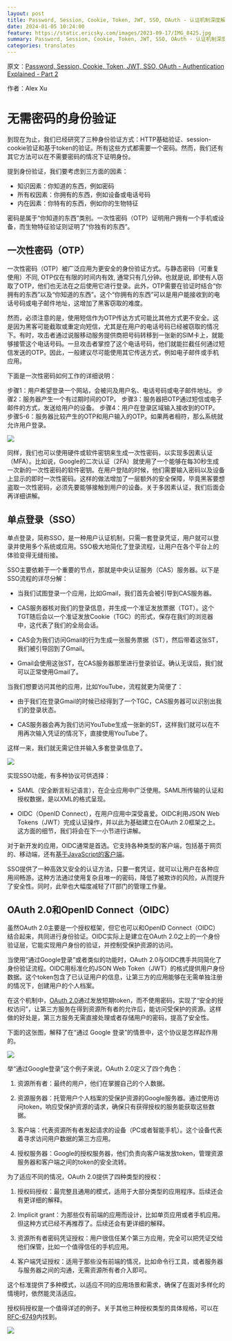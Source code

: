 ```yaml
---
layout: post
title: Password, Session, Cookie, Token, JWT, SSO, OAuth - 认证机制深度解析 - 第2部分[译]
date: 2024-01-05 10:24:00
feature: https://static.ericsky.com/images/2023-09-17/IMG_8425.jpg
summary: Password, Session, Cookie, Token, JWT, SSO, OAuth - 认证机制深度解析 - 第2部分。
categories: translates
---
```


原文：[Password, Session, Cookie, Token, JWT, SSO, OAuth - Authentication Explained - Part 2](https://blog.bytebytego.com/p/password-session-cookie-token-jwt-ec1)

作者：Alex Xu

# 无需密码的身份验证

到现在为止，我们已经研究了三种身份验证方式：HTTP基础验证、session-cookie验证和基于token的验证。所有这些方式都需要一个密码。然而，我们还有其它方法可以在不需要密码的情况下证明身份。

提到身份验证，我们要考虑到三方面的因素：

- 知识因素：你知道的东西，例如密码
- 所有权因素：你拥有的东西，例如设备或电话号码
- 内在因素：你特有的东西，例如你的生物特征

密码是属于“你知道的东西”类别。一次性密码（OTP）证明用户拥有一个手机或设备，而生物特征验证则证明了“你独有的东西”。

## 一次性密码（OTP）

一次性密码（OTP）被广泛应用为更安全的身份验证方式。与静态密码（可重复使用）不同, OTP仅在有限的时间内有效, 通常只有几分钟。也就是说, 即使有人窃取了OTP，他们也无法在之后使用它进行登录。此外，OTP需要在验证时结合“你拥有的东西”以及“你知道的东西”。这个“你拥有的东西”可以是用户能接收到的电话号码或电子邮件地址，这增加了黑客窃取的难度。

然而，必须注意的是，使用短信作为OTP传达方式可能比其他方式更不安全。这是因为黑客可能截取或重定向短信，尤其是在用户的电话号码已经被窃取的情况下。有时，攻击者通过说服移动服务提供商把号码转移到一张新的SIM卡上，就能够接管这个电话号码。一旦攻击者掌控了这个电话号码，他们就能拦截任何通过短信发送的OTP。因此，一般建议尽可能使用其它传送方式，例如电子邮件或手机应用。

下面是一次性密码如何工作的详细说明：

步骤1：用户希望登录一个网站，会被问及用户名、电话号码或电子邮件地址。
步骤2：服务器产生一个有过期时间的OTP。
步骤3：服务器把OTP通过短信或电子邮件的方式，发送给用户的设备。
步骤4：用户在登录区域输入接收到的OTP。
步骤5-6：服务器比较产生的OTP和用户输入的OTP。如果两者相符，那么系统就允许用户登录。

![](https://substackcdn.com/image/fetch/w_1456,c_limit,f_auto,q_auto:good,fl_progressive:steep/https%3A%2F%2Fsubstack-post-media.s3.amazonaws.com%2Fpublic%2Fimages%2Fb27865df-e833-47c8-9340-cba5510a90a0_1600x1069.png)

同样，我们也可以使用硬件或软件密钥来生成一次性密码，以实现多因素认证（MFA）。比如说，Google的二次认证（2FA）就使用了一个能够在每30秒生成一次新的一次性密码的软件密钥。在用户登陆的时候，他们需要输入密码以及设备上显示的即时一次性密码。这样的做法增加了一层额外的安全保障，毕竟黑客要想盗取一次性密码，必须先要能够接触到用户的设备。关于多因素认证，我们后面会再详细讲解。

## 单点登录（SSO）

单点登录，简称SSO，是一种用户认证机制，只需一套登录凭证，用户就可以登录并使用多个系统或应用。SSO极大地简化了登录流程，让用户在各个平台上的体验变得无缝衔接。

SSO主要依赖于一个重要的节点，那就是中央认证服务（CAS）服务器。以下是SSO流程的详尽分解：

- 当我们试图登录一个应用，比如Gmail，我们首先会被引导到CAS服务器。

- CAS服务器核对我们的登录信息，并生成一个准证发放票据（TGT）。这个TGT随后会以一个准证发放Cookie（TGC）的形式，保存在我们的浏览器中，这代表了我们的全局会话。

- CAS会为我们访问Gmail的行为生成一张服务票据（ST），然后带着这张ST，我们被引导回到了Gmail。

- Gmail会使用这张ST，在CAS服务器那里进行登录验证。确认无误后，我们就可以正常使用Gmail了。

当我们想要访问其他的应用，比如YouTube，流程就更为简便了：

- 由于我们在登录Gmail的时候已经得到了一个TGC，CAS服务器可以识别出我们的登录状态。

- CAS服务器会再为我们访问YouTube生成一张新的ST，这样我们就可以在不用再次输入凭证的情况下，直接使用YouTube了。

这样一来，我们就无需记住并输入多套登录信息了。

![](https://substackcdn.com/image/fetch/w_1456,c_limit,f_auto,q_auto:good,fl_progressive:steep/https%3A%2F%2Fsubstack-post-media.s3.amazonaws.com%2Fpublic%2Fimages%2Fff52780c-e94e-4d80-a083-7c9cbead8b6f_1600x1473.png)

实现SSO功能，有多种协议可供选择：

- SAML（安全断言标记语言），在企业应用中广泛使用。SAML所传输的认证和授权数据，是以XML的格式呈现。
  
- OIDC（OpenID Connect），在用户应用中深受喜爱。OIDC利用JSON Web Tokens（JWT）完成认证操作，并以此为基础建立在OAuth 2.0框架之上。这方面的细节，我们将会在下一小节进行讲解。

对于新开发的应用，OIDC通常是首选。它支持各种类型的客户端，包括基于网页的、移动端，还有[基于JavaScript的客户端](https://openid.net/connect/)。

SSO提供了一种高效又安全的认证方法，只要一套凭证，就可以让用户在各种应用间畅游。这种方法通过使用复杂且唯一的密码，降低了被欺诈的风险，从而提升了安全性。同时，此举也大幅度减轻了IT部门的管理工作量。

## OAuth 2.0和OpenID Connect（OIDC）

虽然OAuth 2.0主要是一个授权框架，但它也可以和OpenID Connect（OIDC）结合起来，共同进行身份验证。OIDC实际上是建立在OAuth 2.0之上的一个身份验证层，它能实现用户身份的验证，并控制受保护资源的访问。

当使用“通过Google登录”或者类似的功能时，OAuth 2.0与OIDC携手共同简化了身份验证流程。OIDC用标准化的JSON Web Token（JWT）的格式提供用户身份数据。这个token包含了已认证用户的信息，让第三方的应用能够在无需单独注册的情况下，创建用户的个人档案。

在这个机制中，[OAuth 2.0](https://oauth.net/2/)通过发放短期token，而不使用密码，实现了“安全的授权访问”，让第三方服务在得到资源所有者的允许后，能访问受保护的资源。这样做的好处是，第三方服务无需直接处理或者存储用户的密码，提高了安全性。

下面的这张图，解释了在“通过 Google 登录”的情景中，这个协议是怎样起作用的。

![](https://substackcdn.com/image/fetch/w_1456,c_limit,f_auto,q_auto:good,fl_progressive:steep/https%3A%2F%2Fsubstack-post-media.s3.amazonaws.com%2Fpublic%2Fimages%2F75a1f3e9-7bad-410a-b059-66ccd6189f6b_1600x998.png)

举“通过Google登录”这个例子来说，OAuth 2.0定义了四个角色：

1. 资源所有者：最终的用户，他们在掌握自己的个人数据。

2. 资源服务器：托管用户个人档案的受保护资源的Google服务器。通过使用访问token，响应受保护资源的请求，确保只有获得授权的服务能获取这些数据。

3. 客户端：代表资源所有者发起请求的设备（PC或者智能手机）。这个设备代表着寻求访问用户数据的第三方应用。

4. 授权服务器：Google的授权服务器，他们负责向客户端发放token，管理资源服务器和客户端之间的token的安全流转。

为了适应不同的情况，OAuth 2.0提供了四种类型的授权：

1. 授权码授权：最完整且通用的模式，适用于大部分类型的应用程序。后续还会有更详细的解释。

2. Implicit grant：为那些仅有前端的应用而设计，比如单页应用或者手机应用。但这种方式已经不再推荐了。后续还会有更详细的解释。

3. 资源所有者密码凭证授权：用户很信任某个第三方应用，完全可以把凭证交给他们保管，比如一个值得信任的手机应用。

4. 客户端凭证授权：适用于那些没有前端的情况，比如命令行工具，或者服务器与服务器之间的沟通，无需资源所有者介入即可。

这个标准提供了多种模式，以适应不同的应用场景和需求，确保了在面对多样化的情境时，依然能灵活适应。

授权码授权是一个值得详述的例子。关于其他三种授权类型的具体规格，可以在[RFC-6749](https://www.rfc-editor.org/rfc/rfc6749)内找到。

![](https://substackcdn.com/image/fetch/w_1456,c_limit,f_auto,q_auto:good,fl_progressive:steep/https%3A%2F%2Fsubstack-post-media.s3.amazonaws.com%2Fpublic%2Fimages%2Fce0b4f94-1fae-4d70-a71e-1f82ef93220c_1600x1257.png)